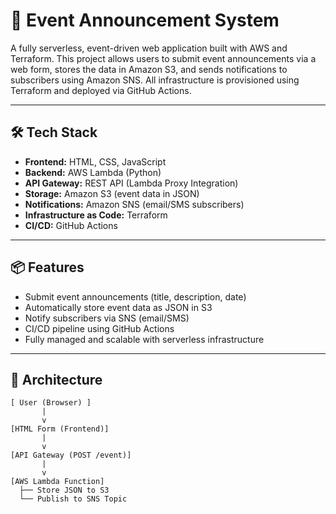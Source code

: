 # 🚀 Event Announcement System

A fully serverless, event-driven web application built with AWS and Terraform. This project allows users to submit event announcements via a web form, stores the data in Amazon S3, and sends notifications to subscribers using Amazon SNS. All infrastructure is provisioned using Terraform and deployed via GitHub Actions.

---

## 🛠️ Tech Stack

- **Frontend:** HTML, CSS, JavaScript
- **Backend:** AWS Lambda (Python)
- **API Gateway:** REST API (Lambda Proxy Integration)
- **Storage:** Amazon S3 (event data in JSON)
- **Notifications:** Amazon SNS (email/SMS subscribers)
- **Infrastructure as Code:** Terraform
- **CI/CD:** GitHub Actions

---

## 📦 Features

- Submit event announcements (title, description, date)
- Automatically store event data as JSON in S3
- Notify subscribers via SNS (email/SMS)
- CI/CD pipeline using GitHub Actions
- Fully managed and scalable with serverless infrastructure

---

## 🧱 Architecture

```plaintext
[ User (Browser) ]
       |
       v
[HTML Form (Frontend)]
       |
       v
[API Gateway (POST /event)]
       |
       v
[AWS Lambda Function]
  ├── Store JSON to S3
  └── Publish to SNS Topic
